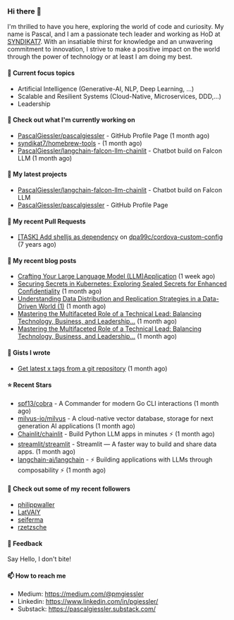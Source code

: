 ### Hi there 👋

I'm thrilled to have you here, exploring the world of code and curiosity. My name is Pascal, and I am a passionate tech leader and working as HoD at <a href="https://syndikat7.de">SYNDIKAT7</a>. With an insatiable thirst for knowledge and an unwavering commitment to innovation, I strive to make a positive impact on the world through the power of technology or at least I am doing my best.

#### 🚀 Current focus topics
* Artificial Intelligence (Generative-AI, NLP, Deep Learning, ...)
* Scalable and Resilient Systems (Cloud-Native, Microservices, DDD,...)
* Leadership

#### 👷 Check out what I'm currently working on

- [PascalGiessler/pascalgiessler](https://github.com/PascalGiessler/pascalgiessler) - GitHub Profile Page (1 month ago)
- [syndikat7/homebrew-tools](https://github.com/syndikat7/homebrew-tools) -  (1 month ago)
- [PascalGiessler/langchain-falcon-llm-chainlit](https://github.com/PascalGiessler/langchain-falcon-llm-chainlit) - Chatbot build on Falcon LLM (1 month ago)

#### 🌱 My latest projects

- [PascalGiessler/langchain-falcon-llm-chainlit](https://github.com/PascalGiessler/langchain-falcon-llm-chainlit) - Chatbot build on Falcon LLM
- [PascalGiessler/pascalgiessler](https://github.com/PascalGiessler/pascalgiessler) - GitHub Profile Page

#### 🔨 My recent Pull Requests

- [[TASK] Add shelljs as dependency](https://github.com/dpa99c/cordova-custom-config/pull/54) on [dpa99c/cordova-custom-config](https://github.com/dpa99c/cordova-custom-config) (7 years ago)

#### 📜 My recent blog posts

- [Crafting Your Large Language Model (LLM)Application](https://medium.com/@pmgiessler/crafting-your-large-language-model-llm-application-26c241cc537f?source=rss-97723e613dbd------2) (1 week ago)
- [Securing Secrets in Kubernetes: Exploring Sealed Secrets for Enhanced Confidentiality](https://medium.com/@pmgiessler/securing-secrets-in-kubernetes-exploring-sealed-secrets-for-enhanced-confidentiality-145e79e5858e?source=rss-97723e613dbd------2) (1 month ago)
- [Understanding Data Distribution and Replication Strategies in a Data-Driven World (1)](https://medium.com/@pmgiessler/understanding-data-distribution-and-replication-strategies-in-a-data-driven-world-1-b56015f1e759?source=rss-97723e613dbd------2) (1 month ago)
- [Mastering the Multifaceted Role of a Technical Lead: Balancing Technology, Business, and Leadership…](https://medium.com/@pmgiessler/mastering-the-multifaceted-role-of-a-technical-lead-balancing-technology-business-and-leadership-f9ada0cc109c?source=rss-97723e613dbd------2) (1 month ago)
- [Mastering the Multifaceted Role of a Technical Lead: Balancing Technology, Business, and Leadership…](https://medium.com/@pmgiessler/mastering-the-multifaceted-role-of-a-technical-lead-balancing-technology-business-and-leadership-7b8e7dd7de67?source=rss-97723e613dbd------2) (1 month ago)

#### 📓 Gists I wrote

- [Get latest x tags from a git repository](https://gist.github.com/09af282b7e3839a9ad7fcc8a629ce03e) (1 month ago)

#### ⭐ Recent Stars

- [spf13/cobra](https://github.com/spf13/cobra) - A Commander for modern Go CLI interactions (1 month ago)
- [milvus-io/milvus](https://github.com/milvus-io/milvus) - A cloud-native vector database, storage for next generation AI applications (1 month ago)
- [Chainlit/chainlit](https://github.com/Chainlit/chainlit) - Build Python LLM apps in minutes ⚡️ (1 month ago)
- [streamlit/streamlit](https://github.com/streamlit/streamlit) - Streamlit — A faster way to build and share data apps. (1 month ago)
- [langchain-ai/langchain](https://github.com/langchain-ai/langchain) - ⚡ Building applications with LLMs through composability ⚡ (1 month ago)

#### 👯 Check out some of my recent followers

- [philippwaller](https://github.com/philippwaller)
- [LatVAlY](https://github.com/LatVAlY)
- [seiferma](https://github.com/seiferma)
- [rzetzsche](https://github.com/rzetzsche)

#### 💬 Feedback

Say Hello, I don't bite!

#### 📫 How to reach me

- Medium: https://medium.com/@pmgiessler
- Linkedin: https://www.linkedin.com/in/pgiessler/
- Substack: https://pascalgiessler.substack.com/
